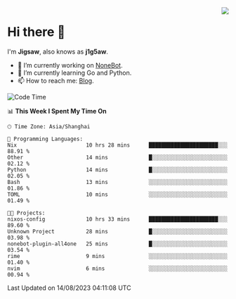 <a href="#">
  <img align="right" src="https://github-readme-stats.vercel.app/api?username=j1g5awi&count_private=true&show_icons=true&title_color=80070B&text_color=B3B3B3&bg_color=212121&icon_color=80070B" />
</a>

# Hi there 👋

I'm **Jigsaw**, also knows as **j1g5aw**.

- 🔭 I’m currently working on [NoneBot](https://github.com/nonebot).
- 🌱 I’m currently learning Go and Python.
- 📫 How to reach me: [Blog](https://blog.maddestroyer.xyz/).

<!--START_SECTION:waka-->
![Code Time](http://img.shields.io/badge/Code%20Time-1%2C205%20hrs%2051%20mins-blue)

📊 **This Week I Spent My Time On** 

```text
🕑︎ Time Zone: Asia/Shanghai

💬 Programming Languages: 
Nix                      10 hrs 28 mins      ██████████████████████░░░   88.91 % 
Other                    14 mins             █░░░░░░░░░░░░░░░░░░░░░░░░   02.12 % 
Python                   14 mins             █░░░░░░░░░░░░░░░░░░░░░░░░   02.05 % 
Bash                     13 mins             ░░░░░░░░░░░░░░░░░░░░░░░░░   01.86 % 
TOML                     10 mins             ░░░░░░░░░░░░░░░░░░░░░░░░░   01.49 % 

🐱‍💻 Projects: 
nixos-config             10 hrs 33 mins      ██████████████████████░░░   89.60 % 
Unknown Project          28 mins             █░░░░░░░░░░░░░░░░░░░░░░░░   03.98 % 
nonebot-plugin-all4one   25 mins             █░░░░░░░░░░░░░░░░░░░░░░░░   03.54 % 
rime                     9 mins              ░░░░░░░░░░░░░░░░░░░░░░░░░   01.40 % 
nvim                     6 mins              ░░░░░░░░░░░░░░░░░░░░░░░░░   00.94 % 
```


 Last Updated on 14/08/2023 04:11:08 UTC
<!--END_SECTION:waka-->
